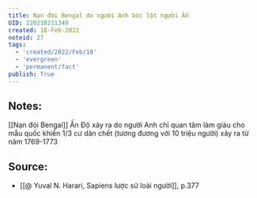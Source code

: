 ```yaml
---
title: Nạn đói Bengal do người Anh bóc lột người Ấn
UID: 220218211349
created: 18-Feb-2022
noteid: 27
tags:
  - 'created/2022/Feb/18'
  - 'evergreen'
  - 'permanent/fact'
publish: True
---
```

## Notes:
[[Nạn đói Bengal]] Ấn Độ xảy ra do người Anh chỉ quan tâm làm giàu cho mẫu quốc khiến 1/3 cư dân chết (tương đương với 10 triệu người) xảy ra từ năm 1769-1773

## Source:
- [[@ Yuval N. Harari, Sapiens lược sử loài người]], p.377


